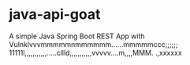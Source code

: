 # java-api-goat

A simple Java Spring Boot REST App with Vulnklvvvmmmmmnmmmmmm......mmmmmccc;;;;;;
11111l,,,,,,,,,,,.....cllld,,,,,,,,,,,vvvvv....m,,,,MMM.
.,xxxxxx
